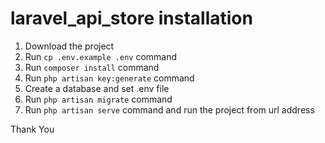 # laravel_api_store installation

1. Download the project
2. Run `cp .env.example .env` command
3. Run `composer install` command
4. Run `php artisan key:generate` command
5. Create a database and set .env file
6. Run `php artisan migrate` command
7. Run `php artisan serve` command and run the project from url address

Thank You